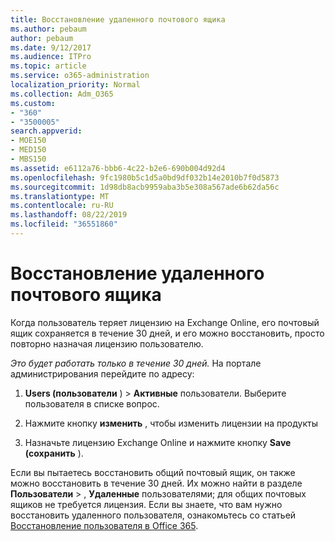 ```yaml
---
title: Восстановление удаленного почтового ящика
ms.author: pebaum
author: pebaum
ms.date: 9/12/2017
ms.audience: ITPro
ms.topic: article
ms.service: o365-administration
localization_priority: Normal
ms.collection: Adm_O365
ms.custom:
- "360"
- "3500005"
search.appverid:
- MOE150
- MED150
- MBS150
ms.assetid: e6112a76-bbb6-4c22-b2e6-690b004d92d4
ms.openlocfilehash: 9fc1980b5c1d5a0bd9df032b14e2010b7f0d5873
ms.sourcegitcommit: 1d98db8acb9959aba3b5e308a567ade6b62da56c
ms.translationtype: MT
ms.contentlocale: ru-RU
ms.lasthandoff: 08/22/2019
ms.locfileid: "36551860"
---
```

# <a name="restore-a-deleted-mailbox"></a>Восстановление удаленного почтового ящика

Когда пользователь теряет лицензию на Exchange Online, его почтовый ящик сохраняется в течение 30 дней, и его можно восстановить, просто повторно назначая лицензию пользователю.
  
 *Это будет работать только в течение 30 дней.*  На портале администрирования перейдите по адресу:
  
1. **Users (пользователи** ) \> **Активные** пользователи. Выберите пользователя в списке вопрос.

2. Нажмите кнопку **изменить** , чтобы изменить лицензии на продукты

3. Назначьте лицензию Exchange Online и нажмите кнопку **Save (сохранить** ).

Если вы пытаетесь восстановить общий почтовый ящик, он также можно восстановить в течение 30 дней. Их можно найти в разделе **Пользователи** \> , **Удаленные** пользователями; для общих почтовых ящиков не требуется лицензия. Если вы знаете, что вам нужно восстановить удаленного пользователя, ознакомьтесь со статьей [Восстановление пользователя в Office 365](https://docs.microsoft.com/office365/admin/add-users/restore-user).
  